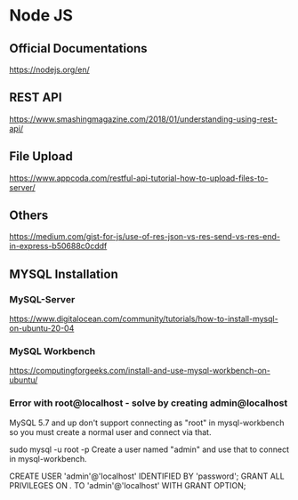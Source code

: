 # Node JS

## Official Documentations

https://nodejs.org/en/

## REST API

https://www.smashingmagazine.com/2018/01/understanding-using-rest-api/

## File Upload

https://www.appcoda.com/restful-api-tutorial-how-to-upload-files-to-server/

## Others

https://medium.com/gist-for-js/use-of-res-json-vs-res-send-vs-res-end-in-express-b50688c0cddf

## MYSQL Installation
### MySQL-Server
https://www.digitalocean.com/community/tutorials/how-to-install-mysql-on-ubuntu-20-04
### MySQL Workbench
https://computingforgeeks.com/install-and-use-mysql-workbench-on-ubuntu/
### Error with root@localhost - solve by creating admin@localhost
MySQL 5.7 and up don't support connecting as "root" in mysql-workbench so you must create a normal user and connect via that.

sudo mysql -u root -p
Create a user named "admin" and use that to connect in mysql-workbench.

CREATE USER 'admin'@'localhost' IDENTIFIED BY 'password';
GRANT ALL PRIVILEGES ON *.* TO 'admin'@'localhost' WITH GRANT OPTION;
